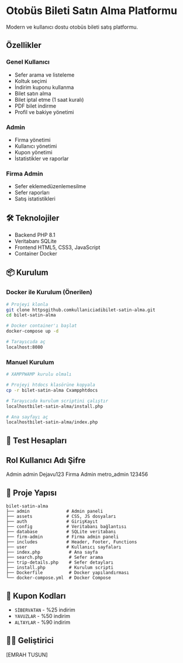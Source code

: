 # Otobüs Bileti Satın Alma Platformu

Modern ve kullanıcı dostu otobüs bileti satış platformu.

##  Özellikler

### Genel Kullanıcı
-  Sefer arama ve listeleme
-  Koltuk seçimi
-  İndirim kuponu kullanma
-  Bilet satın alma
-  Bilet iptal etme (1 saat kuralı)
-  PDF bilet indirme
-  Profil ve bakiye yönetimi

### Admin
-  Firma yönetimi
-  Kullanıcı yönetimi
-  Kupon yönetimi
-  İstatistikler ve raporlar

### Firma Admin
-  Sefer eklemedüzenlemesilme
-  Sefer raporları
-  Satış istatistikleri

## 🛠️ Teknolojiler

- Backend PHP 8.1
- Veritabanı SQLite
- Frontend HTML5, CSS3, JavaScript
- Container Docker

## 📦 Kurulum

### Docker ile Kurulum (Önerilen)
```bash
# Projeyi klonla
git clone httpsgithub.comkullaniciadibilet-satin-alma.git
cd bilet-satin-alma

# Docker container'ı başlat
docker-compose up -d

# Tarayıcıda aç
localhost:8080
```

### Manuel Kurulum
```bash
# XAMPPWAMP kurulu olmalı

# Projeyi htdocs klasörüne kopyala
cp -r bilet-satin-alma Cxampphtdocs

# Tarayıcıda kurulum scriptini çalıştır
localhostbilet-satin-alma/install.php

# Ana sayfayı aç
localhostbilet-satin-alma/index.php
```

## 👤 Test Hesapları

 Rol  Kullanıcı Adı  Şifre 
---------------------------
 Admin  admin  Dejavu123 
 Firma Admin  metro_admin  123456 


## 📁 Proje Yapısı
```
bilet-satin-alma
├── admin              # Admin paneli
├── assets             # CSS, JS dosyaları
├── auth               # GirişKayıt
├── config             # Veritabanı bağlantısı
├── database           # SQLite veritabanı
├── firm-admin         # Firma admin paneli
├── includes           # Header, Footer, Functions
├── user               # Kullanıcı sayfaları
├── index.php           # Ana sayfa
├── search.php          # Sefer arama
├── trip-details.php    # Sefer detayları
├── install.php         # Kurulum scripti
├── Dockerfile          # Docker yapılandırması
└── docker-compose.yml  # Docker Compose
```

## 🎫 Kupon Kodları

- `SİBERVATAN` - %25 indirim
- `YAVUZLAR` - %50 indirim
- `ALTAYLAR` - %90 indirim

## 👨‍💻 Geliştirici

[EMRAH TUSUN]

